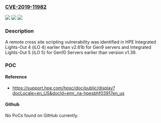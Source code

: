 ### [CVE-2019-11982](https://cve.mitre.org/cgi-bin/cvename.cgi?name=CVE-2019-11982)
![](https://img.shields.io/static/v1?label=Product&message=HPE%20iLO4%20and%20HPE%20iLO5&color=blue)
![](https://img.shields.io/static/v1?label=Version&message=iLO4%20prior%20to%20v2.61b%20and%20iLO5%20prior%20to%20v1.39%20&color=brightgreen)
![](https://img.shields.io/static/v1?label=Vulnerability&message=cross%20site%20scripting&color=brightgreen)

### Description

A remote cross site scripting vulnerability was identified in HPE Integrated Lights-Out 4 (iLO 4) earlier than v2.61b for Gen9 servers and Integrated Lights-Out 5 (iLO 5) for Gen10 Servers earlier than version v1.39.

### POC

#### Reference
- https://support.hpe.com/hpsc/doc/public/display?docLocale=en_US&docId=emr_na-hpesbhf03917en_us

#### Github
No PoCs found on GitHub currently.

